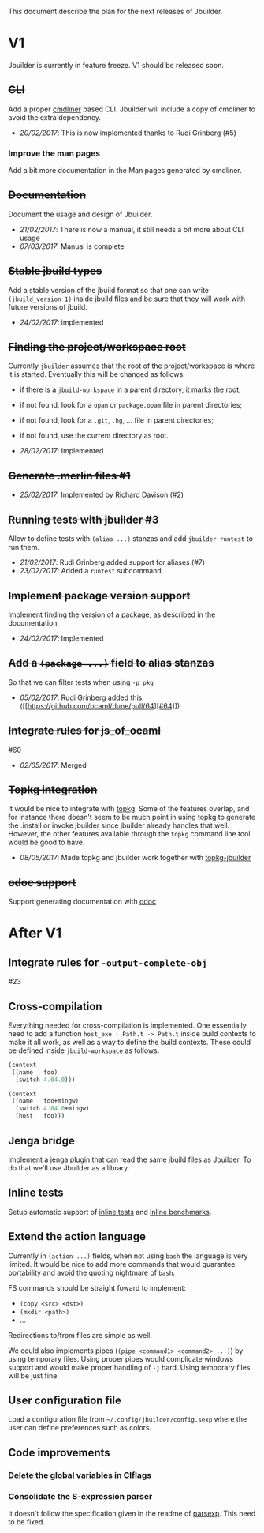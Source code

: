 This document describe the plan for the next releases of Jbuilder.

# V1

Jbuilder is currently in feature freeze. V1 should be released soon.

## ~~CLI~~

Add a proper [cmdliner](http://erratique.ch/software/cmdliner) based
CLI.  Jbuilder will include a copy of cmdliner to avoid the extra
dependency.

- *20/02/2017*: This is now implemented thanks to Rudi Grinberg (#5)

### Improve the man pages

Add a bit more documentation in the Man pages generated by cmdliner.

## ~~Documentation~~

Document the usage and design of Jbuilder.

- *21/02/2017*: There is now a manual, it still needs a bit more about
  CLI usage
- *07/03/2017*: Manual is complete

## ~~Stable jbuild types~~

Add a stable version of the jbuild format so that one can write
`(jbuild_version 1)` inside jbuild files and be sure that they will
work with future versions of jbuild.

- *24/02/2017*: implemented

## ~~Finding the project/workspace root~~

Currently `jbuilder` assumes that the root of the project/workspace is
where it is started. Eventually this will be changed as follows:

- if there is a `jbuild-workspace` in a parent directory, it marks the root;
- if not found, look for a `opam` or `package.opam` file in parent directories;
- if not found, look for a `.git`, `.hg`, ... file in parent directories;
- if not found, use the current directory as root.

- *28/02/2017*: Implemented

## ~~Generate .merlin files #1~~

- *25/02/2017*: Implemented by Richard Davison (#2)

## ~~Running tests with jbuilder #3~~

Allow to define tests with `(alias ...)` stanzas and add `jbuilder
runtest` to run them.

- *21/02/2017*: Rudi Grinberg added support for aliases (#7)
- *23/02/2017*: Added a `runtest` subcommand

## ~~Implement package version support~~

Implement finding the version of a package, as described in the
documentation.

- *24/02/2017*: Implemented

## ~~Add a `(package ...)` field to alias stanzas~~

So that we can filter tests when using `-p pkg`

- *05/02/2017*: Rudi Grinberg added this ([[https://github.com/ocaml/dune/pull/64][#64]])

## ~~Integrate rules for js_of_ocaml~~

#60

- *02/05/2017*: Merged

## ~~Topkg integration~~

It would be nice to integrate with
[topkg](http://erratique.ch/software/topkg). Some of the features
overlap, and for instance there doesn't seem to be much point in using
topkg to generate the .install or invoke jbuilder since jbuilder
already handles that well. However, the other features available
through the `topkg` command line tool would be good to have.

- *08/05/2017*: Made topkg and jbuilder work together with
  [topkg-jbuilder](https://github.com/diml/topkg-jbuilder)

## ~~odoc support~~

Support generating documentation with
[odoc](https://github.com/ocaml-doc/odoc)

# After V1

## Integrate rules for `-output-complete-obj`

#23

## Cross-compilation

Everything needed for cross-compilation is implemented. One
essentially need to add a function `host_exe : Path.t -> Path.t`
inside build contexts to make it all work, as well as a way to define
the build contexts. These could be defined inside `jbuild-workspace`
as follows:

```scheme
(context
 ((name   foo)
  (switch 4.04.0)))

(context
 ((name   foo+mingw)
  (switch 4.04.0+mingw)
  (host   foo)))
```

## Jenga bridge

Implement a jenga plugin that can read the same jbuild files as
Jbuilder. To do that we'll use Jbuilder as a library.

## Inline tests

Setup automatic support of
[inline tests](https://github.com/janestreet/ppx_inline_test) and
[inline benchmarks](https://github.com/janestreet/ppx_bench).

## Extend the action language

Currently in `(action ...)` fields, when not using `bash` the language
is very limited. It would be nice to add more commands that would
guarantee portability and avoid the quoting nightmare of `bash`.

FS commands should be straight foward to implement:
- `(copy <src> <dst>)`
- `(mkdir <path>)`
- ...

Redirections to/from files are simple as well.

We could also implements pipes (`(pipe <command1> <command2> ...)`) by
using temporary files. Using proper pipes would complicate windows
support and would make proper handling of `-j` hard. Using temporary
files will be just fine.

## User configuration file

Load a configuration file from `~/.config/jbuilder/config.sexp` where
the user can define preferences such as colors.

## Code improvements

### Delete the global variables in Clflags

### Consolidate the S-expression parser

It doesn't follow the specification given in the readme of
[parsexp](https://github.com/janestreet/parsexp). This need to be
fixed.
